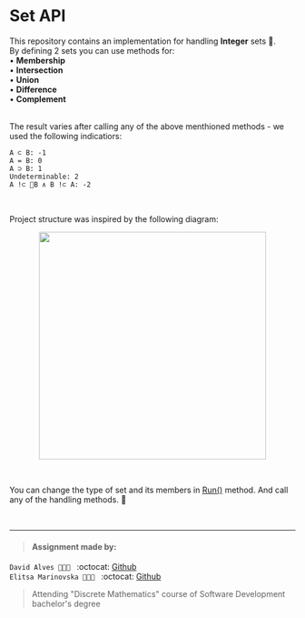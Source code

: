 # Set API
This repository contains an implementation for handling **Integer** sets :symbols:.  
By defining 2 sets you can use methods for: </br>
• **Membership** </br>
• **Intersection** </br>
• **Union** </br>
• **Difference** </br>
• **Complement** </br>
</br>

The result varies after calling any of the above menthioned methods - we used the following indicatiors:
```
A ⊂ B: -1
A = B: 0
A ⊃ B: 1
Undeterminable: 2 
A !⊂ 􏰀B ∧ B !⊂ A: -2
```

</br>

Project structure was inspired by the following diagram:
<p align="center">
<img height="400" src="https://user-images.githubusercontent.com/21998037/67188551-d9989e00-f3ec-11e9-938e-d5e208366eb4.png">
</p>

</br>

You can change the type of set and its members in [Run()](https://github.com/elit0451/SetAPI/blob/beb9d2789c6da44caea9a204849b194c50e4ae94/SetAPI/Program.cs#L13) method. And call any of the handling methods. :postal_horn:

</br>

___
> #### Assignment made by:   
`David Alves 👨🏻‍💻 ` :octocat: [Github](https://github.com/davi7725) <br />
`Elitsa Marinovska 👩🏻‍💻 ` :octocat: [Github](https://github.com/elit0451) <br />
> Attending "Discrete Mathematics" course of Software Development bachelor's degree
